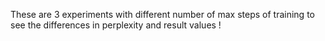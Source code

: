 These are 3 experiments with different number of max steps of training to see the differences in perplexity and result values !
